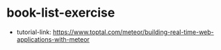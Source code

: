 # book-list-exercise
- tutorial-link: https://www.toptal.com/meteor/building-real-time-web-applications-with-meteor
